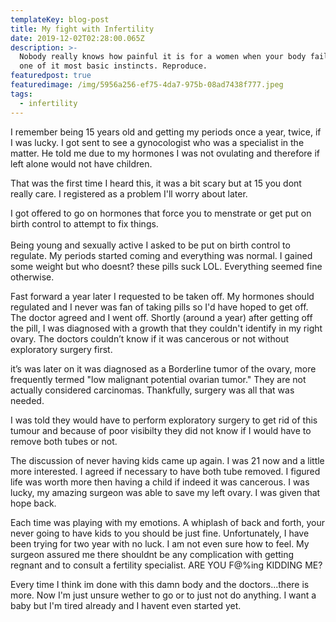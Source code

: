 ```yaml
---
templateKey: blog-post
title: My fight with Infertility
date: 2019-12-02T02:28:00.065Z
description: >-
  Nobody really knows how painful it is for a women when your body fails to do
  one of it most basic instincts. Reproduce. 
featuredpost: true
featuredimage: /img/5956a256-ef75-4da7-975b-08ad7438f777.jpeg
tags:
  - infertility
---
```

I remember being 15 years old and getting my periods once a year, twice, if I was lucky. I got sent to see a gynocologist who was a specialist in the matter. He told me due to my hormones I was not ovulating and therefore if left alone would not have children. 

That was the first time I heard this, it was a bit scary but at 15 you dont really care. I registered as a problem I'll worry about later.

I got offered to go on hormones that force you to menstrate or get put on birth control to attempt to fix things. \
\
Being young and sexually active I asked to be put on birth control to regulate. My periods started coming and everything was normal. I gained some weight but who doesnt? these pills suck LOL. Everything seemed fine otherwise.

Fast forward a year later I requested to be taken off. My hormones should regulated and I never was fan of taking pills so I'd have hoped to get off. The doctor agreed and I went off. Shortly (around a year) after getting off the pill, I was diagnosed with a growth that they couldn't identify in my right ovary. The doctors couldn’t know if it was cancerous or not without exploratory surgery first. 

it’s was later on it was diagnosed as a Borderline tumor of the ovary, more frequently termed "low malignant potential ovarian tumor." They are not actually considered carcinomas. Thankfully, surgery was all that was needed.

I was told they would have to perform exploratory surgery to get rid of this tumour and because of poor visibilty they did not know if I would have to remove both tubes or not. 

The discussion of never having kids came up again. I was 21 now and a little more interested. I agreed if necessary to have both tube removed. I figured life was worth more then having a child if indeed it was cancerous. I was lucky, my amazing surgeon was able to save my left ovary. I was given that hope back.

Each time was playing with my emotions. A whiplash of back and forth, your never going to have kids to you should be just fine. Unfortunately, I have been trying for two year with no luck. I am not even sure how to feel. My surgeon assured me there shouldnt be any complication with getting regnant and to consult a fertility specialist. ARE YOU F@%ing KIDDING ME? 

Every time I think im done with this damn body and the doctors...there is more. Now I'm just unsure wether to go or to just not do anything. I want a baby but I'm tired already and I havent even started yet.
